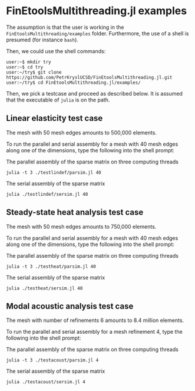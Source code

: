# FinEtoolsMultithreading.jl examples

The assumption is that the user is working in the `FinEtoolsMultithreading/examples` folder.
Furthermore, the use of a shell is presumed (for instance `bash`).

Then, we could use the shell commands:

```
user:~$ mkdir try
user:~$ cd try
user:~/try$ git clone https://github.com/PetrKryslUCSD/FinEtoolsMultithreading.jl.git
user:~/try$ cd FinEtoolsMultithreading.jl/examples/
```

Then, we pick a testcase and proceed as described below. It is assumed that the executable of `julia` is on the path.

## Linear elasticity test case

The mesh with 50 mesh edges amounts to 500,000 elements. 

To run the parallel and serial assembly for a mesh with 40 mesh edges along one
of the dimensions, type the following into the shell prompt:

The parallel assembly of the sparse matrix on three computing threads
```
julia -t 3 ./testlindef/parsim.jl 40 
```

The serial assembly of the sparse matrix 
```
julia ./testlindef/sersim.jl 40 
```

## Steady-state heat analysis test case

The mesh with 50 mesh edges amounts to 750,000 elements. 

To run the parallel and serial assembly for a mesh with 40 mesh edges along one
of the dimensions, type the following into the shell prompt:

The parallel assembly of the sparse matrix on three computing threads
```
julia -t 3 ./testheat/parsim.jl 40 
```

The serial assembly of the sparse matrix 
```
julia ./testheat/sersim.jl 40 
```


## Modal acoustic analysis test case

The mesh with number of refinements 6 amounts to 8.4 million elements. 

To run the parallel and serial assembly for a mesh refinement 4, type the following into the shell prompt:

The parallel assembly of the sparse matrix on three computing threads
```
julia -t 3 ./testacoust/parsim.jl 4
```

The serial assembly of the sparse matrix 
```
julia ./testacoust/sersim.jl 4
```
